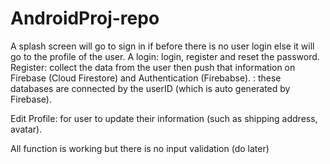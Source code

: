 # AndroidProj-repo

A splash screen will go to sign in if before there is no user login else it will go to the profile of the user.
A login: login, register and reset the password.
Register: collect the data from the user then push that information on Firebase (Cloud Firestore) and Authentication (Firebabse).
        : these databases are connected by the userID (which is auto generated by Firebase).
        
Edit Profile: for user to update their information (such as shipping address, avatar).

All function is working but there is no input validation (do later)

